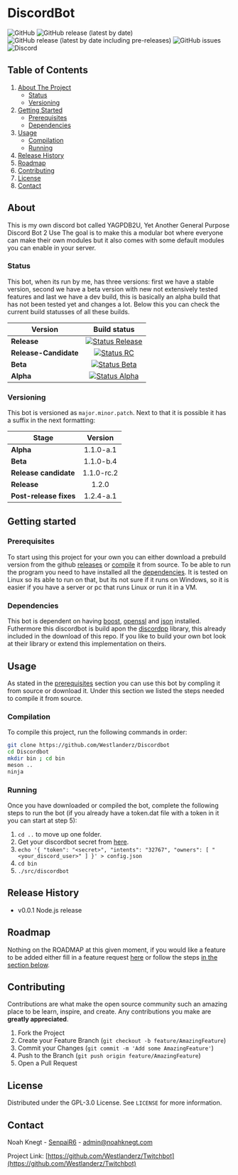# DiscordBot

![GitHub](https://img.shields.io/github/license/Westlanderz/discordbot)
![GitHub release (latest by date)](https://img.shields.io/github/v/release/westlanderz/discordbot)
![GitHub release (latest by date including pre-releases)](https://img.shields.io/github/v/release/westlanderz/discordbot?include_prereleases)
![GitHub issues](https://img.shields.io/github/issues/westlanderz/discordbot)
![Discord](https://img.shields.io/discord/692815534865121370)

## Table of Contents

1. [About The Project](#About)
    - [Status](#Status)
    - [Versioning](#Versioning)
2. [Getting Started](#Getting-started)
    - [Prerequisites](#Prerequisites)
    - [Dependencies](#Dependencies)
3. [Usage](#Usage)
    - [Compilation](#Compilation)
    - [Running](#Running)
4. [Release History](#Release-History)
5. [Roadmap](#Roadmap)
6. [Contributing](#Contributing)
7. [License](#License)
8. [Contact](#Contact)

## About

This is my own discord bot called YAGPDB2U, Yet Another General Purpose Discord Bot 2 Use
The goal is to make this a modular bot where everyone can make their own modules but it also comes with some default modules you can enable in your server.

### Status

This bot, when its run by me, has three versions: first we have a stable version, second we have a beta version with new not extensively tested features and last we have a dev build, this is basically an alpha build that has not been tested yet and changes a lot. Below this you can check the current build statusses of all these builds.

| Version        | Build status        |
| ------------- |:-------------:|
| **Release**     | [![Status Release](http://vps.noahknegt.com:8050/api/projects/status/54n02bpcboduksg3/branch/master?svg=true)](http://vps.noahknegt.com:8050/project/AppVeyor/discordbot-9ggtq/branch/master) |
| **Release-Candidate**     | [![Status RC](http://vps.noahknegt.com:8050/api/projects/status/54n02bpcboduksg3/branch/release-candidates?svg=true)](http://vps.noahknegt.com:8050/project/AppVeyor/discordbot-9ggtq/branch/release-candidates) |
| **Beta**     | [![Status Beta](http://vps.noahknegt.com:8050/api/projects/status/54n02bpcboduksg3/branch/beta-releases?svg=true)](http://vps.noahknegt.com:8050/project/AppVeyor/discordbot-9ggtq/branch/beta-releases)      |
| **Alpha** | [![Status Alpha](http://vps.noahknegt.com:8050/api/projects/status/54n02bpcboduksg3/branch/development?svg=true)](http://vps.noahknegt.com:8050/project/AppVeyor/discordbot-9ggtq/branch/development)     |

### Versioning

This bot is versioned as ` major.minor.patch `. Next to that it is possible it has a suffix in the next formatting:

| Stage  | Version       |
| ------ |:-------------:|
| **Alpha** | 1.1.0-a.1 |
| **Beta** | 1.1.0-b.4 |
| **Release candidate** | 1.1.0-rc.2 |
| **Release** | 1.2.0 |
| **Post-release fixes** | 1.2.4-a.1 |

## Getting started

### Prerequisites

To start using this project for your own you can either download a prebuild version from the github [releases](https://github.com/Westlanderz/Discordbot/releases) or [compile](#Compilation) it from source. To be able to run the program you need to have installed all the [dependencies](#Dependencies). It is tested on Linux so its able to run on that, but its not sure if it runs on Windows, so it is easier if you have a server or pc that runs Linux or run it in a VM.

### Dependencies

This bot is dependent on having [boost](https://www.boost.org/), [openssl](https://www.openssl.org/) and [json](https://github.com/nlohmann/json) installed. Futhermore this discordbot is build apon the [discordpp](https://github.com/DiscordPP/discordpp) library, this already included in the download of this repo. If you like to build your own bot look at their library or extend this implementation on theirs.

## Usage

As stated in the [prerequisites](#Prerequisites) section you can use this bot by compling it from source or download it. Under this section we listed the steps needed to compile it from source.

### Compilation

To compile this project, run the following commands in order:

```bash
git clone https://github.com/Westlanderz/Discordbot
cd Discordbot
mkdir bin ; cd bin
meson ..
ninja
```

### Running

Once you have downloaded or compiled the bot, complete the following steps to run the bot (if you already have a token.dat file with a token in it you can start at step 5):

1. ` cd .. ` to move up one folder.
2. Get your discordbot secret from [here](https://discord.com/developers/applications).
3. ` echo '{ "token": "<secret>", "intents": "32767", "owners": [ "<your_discord_user>" ] }' > config.json `
4. ` cd bin `
5. ` ./src/discordbot `

## Release History

- v0.0.1 Node.js release

## Roadmap

Nothing on the ROADMAP at this given moment, if you would like a feature to be added either fill in a feature request [here](https://github.com/Westlanderz/discordbot/issues/new/choose) or follow the steps [in the section below](#Contributing).

## Contributing

Contributions are what make the open source community such an amazing place to be learn, inspire, and create. Any contributions you make are **greatly appreciated**.

1. Fork the Project
2. Create your Feature Branch (` git checkout -b feature/AmazingFeature `)
3. Commit your Changes (` git commit -m 'Add some AmazingFeature' `)
4. Push to the Branch (` git push origin feature/AmazingFeature `)
5. Open a Pull Request

## License

Distributed under the GPL-3.0 License. See `LICENSE` for more information.

## Contact

Noah Knegt - [SenpaiR6](https://twitter.com/SenpaiR6) - admin@noahknegt.com

Project Link: [https://github.com/Westlanderz/Twitchbot](https://github.com/Westlanderz/Twitchbot)
